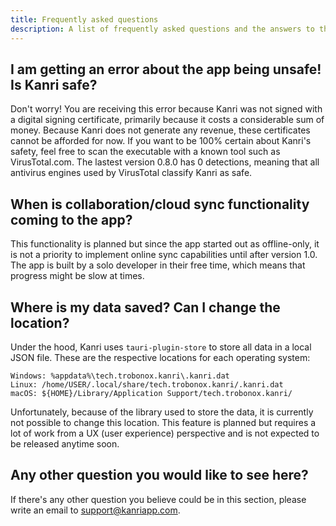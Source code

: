 ```yaml
---
title: Frequently asked questions
description: A list of frequently asked questions and the answers to them
---
```


## I am getting an error about the app being unsafe! Is Kanri safe?
Don't worry! You are receiving this error because Kanri was not signed with a digital signing certificate, primarily because it costs a considerable sum of money. Because Kanri does not generate any revenue, these certificates cannot be afforded for now. If you want to be 100% certain about Kanri's safety, feel free to scan the executable with a known tool such as VirusTotal.com. The lastest version 0.8.0 has 0 detections, meaning that all antivirus engines used by VirusTotal classify Kanri as safe.

## When is collaboration/cloud sync functionality coming to the app?
This functionality is planned but since the app started out as offline-only, it is not a priority to implement online sync capabilities until after version 1.0.
The app is built by a solo developer in their free time, which means that progress might be slow at times.

## Where is my data saved? Can I change the location?
Under the hood, Kanri uses `tauri-plugin-store` to store all data in a local JSON file.
These are the respective locations for each operating system:
```
Windows: %appdata%\tech.trobonox.kanri\.kanri.dat
Linux: /home/USER/.local/share/tech.trobonox.kanri/.kanri.dat
macOS: ${HOME}/Library/Application Support/tech.trobonox.kanri/
```
Unfortunately, because of the library used to store the data, it is currently not possible to change this location. This feature is planned but requires a lot of work from a UX (user experience) perspective and is not expected to be released anytime soon.

## Any other question you would like to see here?
If there's any other question you believe could be in this section, please write an email to support@kanriapp.com.
